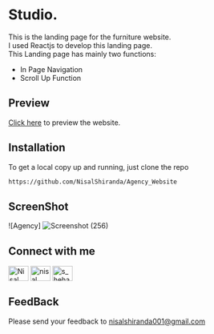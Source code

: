 # Studio.
This is the landing page for the furniture website.<br>
I used Reactjs to develop this landing page.<br>
This Landing page has mainly two functions:
<ul>
 <li>In Page Navigation</li>
 <li>Scroll Up Function</li>
</ul>

## Preview
<a href='https://nisalshiranda.github.io/Agency_Website/'>Click here</a> to preview the website.

## Installation
To get a local copy up and running, just clone the repo
```bash
https://github.com/NisalShiranda/Agency_Website
```
## ScreenShot

![Agency]
![Screenshot (256)](https://github.com/NisalShiranda/studio_furnitureLandingPage/assets/112365420/3d3bed08-adb1-453e-b7a1-ef5a839f5469)






## Connect with me
<p align="left">
<a href="https://www.linkedin.com/in/nisal-shiranda-229a63218/" target="blank"><img align="center" src="https://raw.githubusercontent.com/rahuldkjain/github-profile-readme-generator/master/src/images/icons/Social/linked-in-alt.svg" alt="Nisal Shiranda" height="30" width="40" /></a>
<a href="https://www.facebook.com/nisal.shiranda/" target="blank"><img align="center" src="https://raw.githubusercontent.com/rahuldkjain/github-profile-readme-generator/master/src/images/icons/Social/facebook.svg" alt="nisal shiranda" height="30" width="40" /></a>
<a href="https://www.instagram.com/_nixzaa_/" target="blank"><img align="center" src="https://raw.githubusercontent.com/rahuldkjain/github-profile-readme-generator/master/src/images/icons/Social/instagram.svg" alt="s_heha_n" height="30" width="40" /></a>
</p>

## FeedBack
Please send your feedback to nisalshiranda001@gmail.com
 

